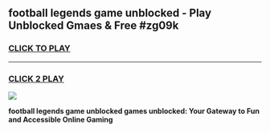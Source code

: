 
## football legends game unblocked - Play Unblocked Gmaes & Free #zg09k
<h3>
<a href="https://news.freeplayer.one?title=football_legends_game_unblocked&ref=24F">CLICK TO PLAY</a></h3>
<hr>

<h3>
<a href="https://news.freeplayer.one?title=football_legends_game_unblocked&ref=24F">CLICK 2 PLAY</a>
  
</h3>

<a href="https://news.freeplayer.one?title=football_legends_game_unblocked&ref=24F/"><img src="https://clearcache.store/games.png"></a>


**football legends game unblocked games unblocked: Your Gateway to Fun and Accessible Online Gaming**
